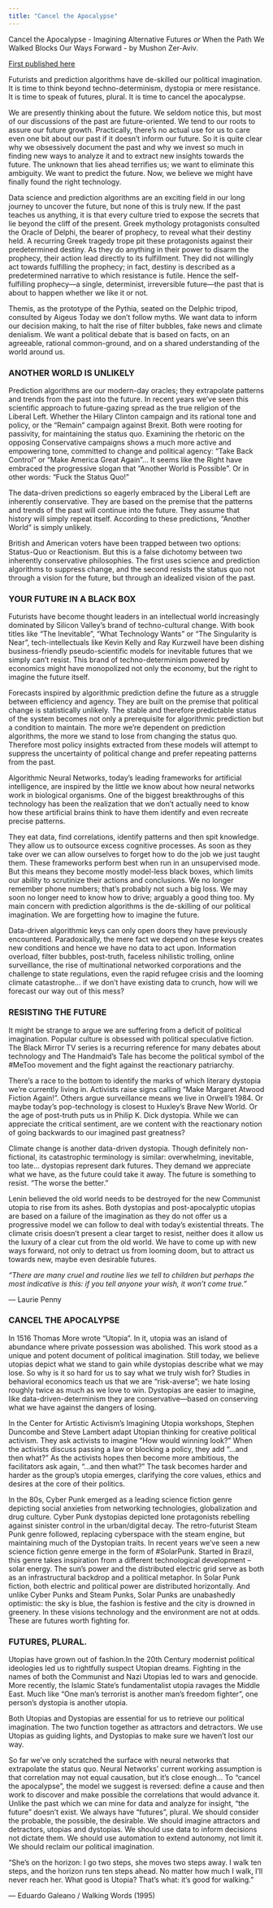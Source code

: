 ```yaml
---
title: "Cancel the Apocalypse"
---
```


Cancel the Apocalypse - Imagining Alternative Futures _or_ When the Path We Walked Blocks Our Ways Forward - by Mushon Zer-Aviv.

[First published here](https://dingdingding.org/issue-2/when-the-path-we-walked-blocks-our-ways-forward/)

Futurists and prediction algorithms have de-skilled our political imagination. It is time to think beyond techno-determinism, dystopia or mere resistance. It is time to speak of futures, plural. It is time to cancel the apocalypse.

We are presently thinking about the future. We seldom notice this, but most of our discussions of the past are future-oriented. We tend to our roots to assure our future growth. Practically, there’s no actual use for us to care even one bit about our past if it doesn’t inform our future. So it is quite clear why we obsessively document the past and why we invest so much in finding new ways to analyze it and to extract new insights towards the future. The unknown that lies ahead terrifies us; we want to eliminate this ambiguity. We want to predict the future. Now, we believe we might have finally found the right technology.

Data science and prediction algorithms are an exciting field in our long journey to uncover the future, but none of this is truly new. If the past teaches us anything, it is that every culture tried to expose the secrets that lie beyond the cliff of the present. Greek mythology protagonists consulted the Oracle of Delphi, the bearer of prophecy, to reveal what their destiny held. A recurring Greek tragedy trope pit these protagonists against their predetermined destiny. As they do anything in their power to disarm the prophecy, their action lead directly to its fulfillment. They did not willingly act towards fulfilling the prophecy; in fact, destiny is described as a predetermined narrative to which resistance is futile. Hence the self-fulfilling prophecy—a single, determinist, irreversible future—the past that is about to happen whether we like it or not.

Themis, as the prototype of the Pythia, seated on the Delphic tripod, consulted by Aigeus Today we don’t follow myths. We want data to inform our decision making, to halt the rise of filter bubbles, fake news and climate denialism. We want a political debate that is based on facts, on an agreeable, rational common-ground, and on a shared understanding of the world around us.

### ANOTHER WORLD IS UNLIKELY

Prediction algorithms are our modern-day oracles; they extrapolate patterns and trends from the past into the future. In recent years we’ve seen this scientific approach to future-gazing spread as the true religion of the Liberal Left. Whether the Hilary Clinton campaign and its rational tone and policy, or the “Remain” campaign against Brexit. Both were rooting for passivity, for maintaining the status quo. Examining the rhetoric on the opposing Conservative campaigns shows a much more active and empowering tone, committed to change and political agency: “Take Back Control” or “Make America Great Again”… It seems like the Right have embraced the progressive slogan that “Another World is Possible”. Or in other words: “Fuck the Status Quo!”

The data-driven predictions so eagerly embraced by the Liberal Left are inherently conservative. They are based on the premise that the patterns and trends of the past will continue into the future. They assume that history will simply repeat itself. According to these predictions, “Another World” is simply unlikely.

British and American voters have been trapped between two options: Status-Quo or Reactionism. But this is a false dichotomy between two inherently conservative philosophies. The first uses science and prediction algorithms to suppress change, and the second resists the status quo not through a vision for the future, but through an idealized vision of the past.

### YOUR FUTURE IN A BLACK BOX

Futurists have become thought leaders in an intellectual world increasingly dominated by Silicon Valley’s brand of techno-cultural change. With book titles like “The Inevitable”, “What Technology Wants” or “The Singularity is Near”, tech-intellectuals like Kevin Kelly and Ray Kurzweil have been dishing business-friendly pseudo-scientific models for inevitable futures that we simply can’t resist. This brand of techno-determinism powered by economics might have monopolized not only the economy, but the right to imagine the future itself.

Forecasts inspired by algorithmic prediction define the future as a struggle between efficiency and agency. They are built on the premise that political change is statistically unlikely. The stable and therefore predictable status of the system becomes not only a prerequisite for algorithmic prediction but a condition to maintain. The more we’re dependent on prediction algorithms, the more we stand to lose from changing the status quo. Therefore most policy insights extracted from these models will attempt to suppress the uncertainty of political change and prefer repeating patterns from the past.

Algorithmic Neural Networks, today’s leading frameworks for artificial intelligence, are inspired by the little we know about how neural networks work in biological organisms. One of the biggest breakthroughs of this technology has been the realization that we don’t actually need to know how these artificial brains think to have them identify and even recreate precise patterns.

They eat data, find correlations, identify patterns and then spit knowledge. They allow us to outsource excess cognitive processes. As soon as they take over we can allow ourselves to forget how to do the job we just taught them. These frameworks perform best when run in an unsupervised mode. But this means they become mostly model-less black boxes, which limits our ability to scrutinize their actions and conclusions. We no longer remember phone numbers; that’s probably not such a big loss. We may soon no longer need to know how to drive; arguably a good thing too. My main concern with prediction algorithms is the de-skilling of our political imagination. We are forgetting how to imagine the future.

Data-driven algorithmic keys can only open doors they have previously encountered. Paradoxically, the mere fact we depend on these keys creates new conditions and hence we have no data to act upon. Information overload, filter bubbles, post-truth, faceless nihilistic trolling, online surveillance, the rise of multinational networked corporations and the challenge to state regulations, even the rapid refugee crisis and the looming climate catastrophe… if we don’t have existing data to crunch, how will we forecast our way out of this mess?

### RESISTING THE FUTURE

It might be strange to argue we are suffering from a deficit of political imagination. Popular culture is obsessed with political speculative fiction. The Black Mirror TV series is a recurring reference for many debates about technology and The Handmaid’s Tale has become the political symbol of the #MeToo movement and the fight against the reactionary patriarchy.

There’s a race to the bottom to identify the marks of which literary dystopia we’re currently living in. Activists raise signs calling “Make Margaret Atwood Fiction Again!”. Others argue surveillance means we live in Orwell’s 1984. Or maybe today’s pop-technology is closest to Huxley’s Brave New World. Or the age of post-truth puts us in Philip K. Dick dystopia. While we can appreciate the critical sentiment, are we content with the reactionary notion of going backwards to our imagined past greatness?

Climate change is another data-driven dystopia. Though definitely non-fictional, its catastrophic terminology is similar: overwhelming, inevitable, too late… dystopias represent dark futures. They demand we appreciate what we have, as the future could take it away. The future is something to resist. “The worse the better.”

Lenin believed the old world needs to be destroyed for the new Communist utopia to rise from its ashes. Both dystopias and post-apocalyptic utopias are based on a failure of the imagination as they do not offer us a progressive model we can follow to deal with today’s existential threats. The climate crisis doesn’t present a clear target to resist, neither does it allow us the luxury of a clear cut from the old world. We have to come up with new ways forward, not only to detract us from looming doom, but to attract us towards new, maybe even desirable futures.

_“There are many cruel and routine lies we tell to children but perhaps the most indicative is this: if you tell anyone your wish, it won’t come true.”_

— Laurie Penny

### CANCEL THE APOCALYPSE

In 1516 Thomas More wrote “Utopia”. In it, utopia was an island of abundance where private possession was abolished. This work stood as a unique and potent document of political imagination. Still today, we believe utopias depict what we stand to gain while dystopias describe what we may lose. So why is it so hard for us to say what we truly wish for? Studies in behavioral economics teach us that we are “risk-averse”; we hate losing roughly twice as much as we love to win. Dystopias are easier to imagine, like data-driven-determinism they are conservative—based on conserving what we have against the dangers of losing.

In the Center for Artistic Activism’s Imagining Utopia workshops, Stephen Duncombe and Steve Lambert adapt Utopian thinking for creative political activism. They ask activists to imagine “How would winning look?” When the activists discuss passing a law or blocking a policy, they add “…and then what?” As the activists hopes then become more ambitious, the facilitators ask again, “…and then what?” The task becomes harder and harder as the group’s utopia emerges, clarifying the core values, ethics and desires at the core of their politics.

In the 80s, Cyber Punk emerged as a leading science fiction genre depicting social anxieties from networking technologies, globalization and drug culture. Cyber Punk dystopias depicted lone protagonists rebelling against sinister control in the urban/digital decay. The retro-futurist Steam Punk genre followed, replacing cyberspace with the steam engine, but maintaining much of the Dystopian traits. In recent years we’ve seen a new science fiction genre emerge in the form of #SolarPunk. Started in Brazil, this genre takes inspiration from a different technological development – solar energy. The sun’s power and the distributed electric grid serve as both as an infrastructural backdrop and a political metaphor. In Solar Punk fiction, both electric and political power are distributed horizontally. And unlike Cyber Punks and Steam Punks, Solar Punks are unabashedly optimistic: the sky is blue, the fashion is festive and the city is drowned in greenery. In these visions technology and the environment are not at odds. These are futures worth fighting for.

### FUTURES, PLURAL.

Utopias have grown out of fashion.In the 20th Century modernist political ideologies led us to rightfully suspect Utopian dreams. Fighting in the names of both the Communist and Nazi Utopias led to wars and genocide. More recently, the Islamic State’s fundamentalist utopia ravages the Middle East. Much like “One man’s terrorist is another man’s freedom fighter”, one person’s dystopia is another utopia.

Both Utopias and Dystopias are essential for us to retrieve our political imagination. The two function together as attractors and detractors. We use Utopias as guiding lights, and Dystopias to make sure we haven’t lost our way.

So far we’ve only scratched the surface with neural networks that extrapolate the status quo. Neural Networks’ current working assumption is that correlation may not equal causation, but it’s close enough… To “cancel the apocalypse”, the model we suggest is reversed: define a cause and then work to discover and make possible the correlations that would advance it. Unlike the past which we can mine for data and analyze for insight, “the future” doesn’t exist. We always have “futures”, plural. We should consider the probable, the possible, the desirable. We should imagine attractors and detractors, utopias and dystopias. We should use data to inform decisions not dictate them. We should use automation to extend autonomy, not limit it. We should reclaim our political imagination.

“She’s on the horizon:
    I go two steps,
        she moves two steps away.
I walk ten steps,
    and the horizon runs ten steps ahead.
No matter how much I walk,
    I’ll never reach her.
What good is Utopia?
    That’s what:
    it’s good for walking.”

— Eduardo Galeano / Walking Words (1995)
